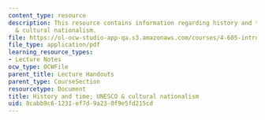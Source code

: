 ```yaml
---
content_type: resource
description: This resource contains information regarding history and time UNESCO
  & cultural nationalism.
file: https://ol-ocw-studio-app-qa.s3.amazonaws.com/courses/4-605-introduction-to-the-history-and-theory-of-architecture-spring-2012/8cabb9c61231ef7d9a230f9e5fd215cd_MIT4_605S12_lec23.pdf
file_type: application/pdf
learning_resource_types:
- Lecture Notes
ocw_type: OCWFile
parent_title: Lecture Handouts
parent_type: CourseSection
resourcetype: Document
title: History and time; UNESCO & cultural nationalism
uid: 8cabb9c6-1231-ef7d-9a23-0f9e5fd215cd
---
```

